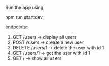 Run the app using

npm run start:dev

endpoints:

1. GET /users -> display all users
2. POST /users -> create a new user
3. DELETE /users/1 -> delete the user with id 1
4. GET /users/1 -> get the user with id 1
5. GET / -> show all users

